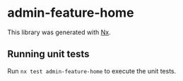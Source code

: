 # admin-feature-home

This library was generated with [Nx](https://nx.dev).

## Running unit tests

Run `nx test admin-feature-home` to execute the unit tests.
